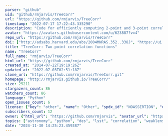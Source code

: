 ```yaml
---
parser: "github"
uid: "github/rmjarvis/TreeCorr"
url: "https://github.com/rmjarvis/TreeCorr"
timestamp: "2022-07-17 17:22:43.335290"
description: "Code for efficiently computing 2-point and 3-point correlation functions. For documentation, go to"
avatar: "https://avatars.githubusercontent.com/u/623887?v=4"
repo_url: "https://github.com/rmjarvis/TreeCorr"
doi: ["http://adsabs.harvard.edu/abs/2004MNRAS.352..338J", "https://ui.adsabs.harvard.edu/abs/2015ascl.soft08007J/abstract"]
title: "TreeCorr: Two-point correlation functions"
name: "TreeCorr"
full_name: "rmjarvis/TreeCorr"
html_url: "https://github.com/rmjarvis/TreeCorr"
created_at: "2014-07-22T19:19:26Z"
updated_at: "2022-07-03T02:51:18Z"
clone_url: "https://github.com/rmjarvis/TreeCorr.git"
homepage: "http://rmjarvis.github.io/TreeCorr/"
size: 25211
stargazers_count: 86
watchers_count: 86
language: "Python"
open_issues_count: 6
license: {"key": "other", "name": "Other", "spdx_id": "NOASSERTION", "url": null, "node_id": "MDc6TGljZW5zZTA="}
subscribers_count: 12
owner: {"html_url": "https://github.com/rmjarvis", "avatar_url": "https://avatars.githubusercontent.com/u/623887?v=4", "login": "rmjarvis", "type": "User"}
topics: ["astronomy", "python", "des", "lsst", "correlation", "weaklensing", "largescalestructure"]
date: "2024-11-30 14:25:23.459387"
---
```


